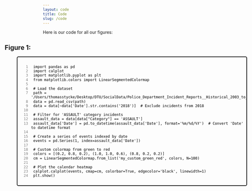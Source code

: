 ```yaml
---
layout: code
title: Code
slug: /code
---
```


<style>
  .code-block-container {
    text-align: center; /* Center the box */
    margin-left: -25%; /* Offset the box to the left */
    margin-right: -25%; /* Offset the box to the right */
  }

  .code-block {
    position: relative; /* Added to allow absolute positioning of the text */
  }

  .code-block figure {
    border: 2px solid black; /* Black border */
    border-radius: 5px;
    width: 100%; /* Make the box 150% wider */
    position: relative; /* Added to allow absolute positioning of line numbers */
  }

  .code-block pre {
    margin: 0;
    padding-left: 35px; /* Adjusted to reduce space between line numbers and code */
    position: relative; /* Added for absolute positioning of line numbers */
    white-space: pre-wrap; /* Allow long lines to break and wrap */
    text-align: left; /* Align code text to the left */
  }

  .code-block code {
    display: block;
    padding: 10px;
    border-radius: 5px;
    color: black; /* Text color */
    background-color: transparent; /* No background */
    font-size: 12px; /* Adjust font size to match line index size */
    line-height: 1.2; /* Adjust line height */
  }

  .code-line {
    position: absolute;
    left: 5px; /* Adjusted to reduce distance from the edge */
    width: 30px; /* Adjust width as needed */
    text-align: right;
    color: gray; /* Line number color */
    font-size: 12px; /* Adjust font size to match code size */
    padding-right: 5px; /* Adjusted to reduce distance from code */
    pointer-events: none; /* Ensures line numbers do not interfere with text selection */
  }

  .code-block figcaption {
    display: none; /* Hide the caption */
  }

  .code-description {
    text-align: left; /* Align left */
    margin-bottom: 10px; /* Add margin below the description */
  }

  .code-text {
    position: relative;
    text-align: left;
    margin-left: -25%; /* Offset to the left */
  }
  .code-heading {
    font-weight: bold; /* Makes text bold */
    position: relative; /* Allows for positioning relative to its normal position */
    left: -25%; /* Moves the element 25% to the left of its starting point */
    text-align: left; /* Aligns the text to the left */
  }
</style>

<p class="code-description">Here is our code for all our figures:</p>

<h2 class="code-heading">Figure 1:</h2>

<div class="code-block-container">
  <div class="code-block">
    <figure>
      <pre><code class="python">
<span class="code-line">1</span> import pandas as pd
<span class="code-line">2</span> import calplot
<span class="code-line">3</span> import matplotlib.pyplot as plt
<span class="code-line">4</span> from matplotlib.colors import LinearSegmentedColormap
<span class="code-line">5</span> 
<span class="code-line">6</span> # Load the dataset
<span class="code-line">7</span> path = '/Users/thomasstycke/Desktop/DTU/SocialData/Police_Department_Incident_Reports__Historical_2003_to_May_2018_20240130.csv'
<span class="code-line">8</span> data = pd.read_csv(path)
<span class="code-line">9</span> data = data[~data['Date'].str.contains('2018')]  # Exclude incidents from 2018
<span class="code-line">10</span> 
<span class="code-line">11</span> # Filter for 'ASSAULT' category incidents
<span class="code-line">12</span> assault_data = data[data["Category"] == 'ASSAULT']
<span class="code-line">13</span> assault_data['Date'] = pd.to_datetime(assault_data['Date'], format='%m/%d/%Y')  # Convert 'Date' to datetime format
<span class="code-line">14</span> 
<span class="code-line">15</span> # Create a series of events indexed by date
<span class="code-line">16</span> events = pd.Series(1, index=assault_data['Date'])
<span class="code-line">17</span> 
<span class="code-line">18</span> # Custom colormap from green to red
<span class="code-line">19</span> colors = [(0.2, 0.8, 0.2), (1.0, 1.0, 0.6), (0.8, 0.2, 0.2)]
<span class="code-line">20</span> cm = LinearSegmentedColormap.from_list('my_custom_green_red', colors, N=100)
<span class="code-line">21</span> 
<span class="code-line">22</span> # Plot the calendar heatmap
<span class="code-line">23</span> calplot.calplot(events, cmap=cm, colorbar=True, edgecolor='black', linewidth=1)
<span class="code-line">24</span> plt.show()
      </code></pre>
    </figure>
  </div>
</div>
